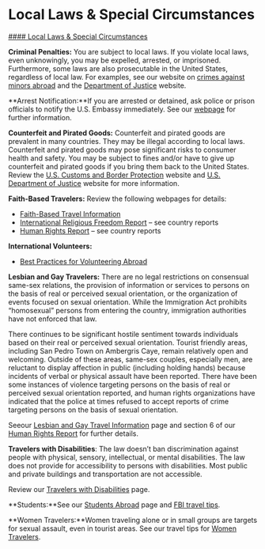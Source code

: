 # Local Laws & Special Circumstances

[#### Local Laws & Special Circumstances](javascript:void(0); "Local Laws & Special Circumstances")

**Criminal Penalties:** You are subject to local laws. If you violate local laws, even unknowingly, you may be expelled, arrested, or imprisoned. Furthermore, some laws are also prosecutable in the United States, regardless of local law. For examples, see our website on [crimes against minors abroad](http://travel.state.gov/content/passports/en/emergencies/arrest/criminalpenalties.html) and the [Department of Justice](https://www.justice.gov/) website.

**Arrest Notification:**If you are arrested or detained, ask police or prison officials to notify the U.S. Embassy immediately. See our [webpage](https://bz.usembassy.gov/contact/) for further information.

**Counterfeit and Pirated Goods:** Counterfeit and pirated goods are prevalent in many countries. They may be illegal according to local laws. Counterfeit and pirated goods may pose significant risks to consumer health and safety. You may be subject to fines and/or have to give up counterfeit and pirated goods if you bring them back to the United States. Review the [U.S. Customs and Border Protection](https://www.cbp.gov/trade/fakegoodsrealdangers#:~:text=It%20is%20illegal%20to%20purchase%20counterfeit%20goods.%20Bringing,activities%2C%20such%20as%20forced%20labor%20or%20human%20trafficking.) website and [U.S. Department of Justice](https://www.justice.gov/criminal/criminal-ccips) website for more information.

**Faith-Based Travelers:** Review the following webpages for details:

* [Faith-Based Travel Information](https://travel.state.gov/content/travel/en/international-travel/before-you-go/travelers-with-special-considerations/faith-based-travel.html)
* [International Religious Freedom Report](https://www.state.gov/international-religious-freedom-reports/) – see country reports
* [Human Rights Report](https://www.state.gov/reports-bureau-of-democracy-human-rights-and-labor/country-reports-on-human-rights-practices/) – see country reports

**International Volunteers:**

* [Best Practices for Volunteering Abroad](https://travel.state.gov/content/travel/en/international-travel/before-you-go/travelers-with-special-considerations/volunteering-abroad.html)

**Lesbian and Gay Travelers:** There are no legal restrictions on consensual same-sex relations, the provision of information or services to persons on the basis of real or perceived sexual orientation, or the organization of events focused on sexual orientation. While the Immigration Act prohibits “homosexual” persons from entering the country, immigration authorities have not enforced that law.

There continues to be significant hostile sentiment towards individuals based on their real or perceived sexual orientation. Tourist friendly areas, including San Pedro Town on Ambergris Caye, remain relatively open and welcoming. Outside of these areas, same-sex couples, especially men, are reluctant to display affection in public (including holding hands) because incidents of verbal or physical assault have been reported. There have been some instances of violence targeting persons on the basis of real or perceived sexual orientation reported, and human rights organizations have indicated that the police at times refused to accept reports of crime targeting persons on the basis of sexual orientation.

Seeour [Lesbian and Gay Travel Information](https://travel.state.gov/content/travel/en/international-travel/before-you-go/travelers-with-special-considerations/lgb.html) page and section 6 of our [Human Rights Report](https://www.state.gov/reports-bureau-of-democracy-human-rights-and-labor/country-reports-on-human-rights-practices/) for further details.

**Travelers with Disabilities**: The law doesn’t ban discrimination against people with physical, sensory, intellectual, or mental disabilities. The law does not provide for accessibility to persons with disabilities. Most public and private buildings and transportation are not accessible.

Review our [Travelers with Disabilities](https://travel.state.gov/content/travel/en/international-travel/before-you-go/travelers-with-special-considerations/traveling-with-disabilties.html) page.

**Students:**See our [Students Abroad](http://travel.state.gov/content/studentsabroad/en.html) page and [FBI travel tips](https://www.fbi.gov/file-repository/student-travel-brochure-pdf.pdf/view).

**Women Travelers:**Women traveling alone or in small groups are targets for sexual assault, even in tourist areas. See our travel tips for [Women Travelers](http://travel.state.gov/content/passports/english/go/Women.html).